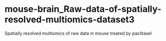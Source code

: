 # mouse-brain_Raw-data-of-spatially-resolved-multiomics-dataset3
Spatially resolved multiomics of raw data in mouse treated by paclitaxel
